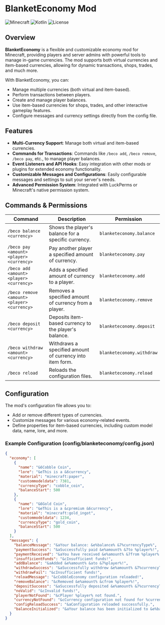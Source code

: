 # BlanketEconomy Mod

![Minecraft](https://img.shields.io/badge/Minecraft-Mod-blue.svg) ![Kotlin](https://img.shields.io/badge/Kotlin-%23664b99.svg?style=flat&logo=kotlin&logoColor=white) ![License](https://img.shields.io/badge/License-MIT-green.svg)

## Overview

**BlanketEconomy** is a flexible and customizable economy mod for Minecraft, providing players and server admins with powerful tools to manage in-game currencies. The mod supports both virtual currencies and item-based currencies, allowing for dynamic transactions, shops, trades, and much more.

With BlanketEconomy, you can:
- Manage multiple currencies (both virtual and item-based).
- Perform transactions between players.
- Create and manage player balances.
- Use item-based currencies for shops, trades, and other interactive gameplay features.
- Configure messages and currency settings directly from the config file.

## Features

- **Multi-Currency Support**: Manage both virtual and item-based currencies.
- **Commands for Transactions**: Commands like `/beco add`, `/beco remove`, `/beco pay`, etc., to manage player balances.
- **Event Listeners and API Hooks**: Easy integration with other mods or plugins for extended economy functionality.
- **Customizable Messages and Configurations**: Easily configurable messages and settings to suit your server's needs.
- **Advanced Permission System**: Integrated with LuckPerms or Minecraft's native permission system.

## Commands & Permissions

| Command                   | Description                                             | Permission                     |
|---------------------------|---------------------------------------------------------|---------------------------------|
| `/beco balance <currency>`| Shows the player's balance for a specific currency.     | `blanketeconomy.balance`       |
| `/beco pay <amount> <player> <currency>` | Pay another player a specified amount of currency. | `blanketeconomy.pay`           |
| `/beco add <amount> <player> <currency>` | Adds a specified amount of currency to a player. | `blanketeconomy.add`           |
| `/beco remove <amount> <player> <currency>` | Removes a specified amount of currency from a player. | `blanketeconomy.remove`        |
| `/beco deposit <currency>` | Deposits item-based currency to the player's balance.  | `blanketeconomy.deposit`       |
| `/beco withdraw <amount> <currency>` | Withdraws a specified amount of currency into item form. | `blanketeconomy.withdraw`      |
| `/beco reload`            | Reloads the configuration files.                        | `blanketeconomy.reload`        |

## Configuration

The mod's configuration file allows you to:
- Add or remove different types of currencies.
- Customize messages for various economy-related events.
- Define properties for item-based currencies, including custom model data, name, lore, and more.

### Example Configuration (config/blanketeconomy/config.json)

```json
{
  "economy": [
    {
      "name": "&6Cobble Coin",
      "lore": "&eThis is a &6currency",
      "material": "minecraft:paper",
      "custommodeldata": 7381,
      "currencyType": "cobble_coin",
      "balanceStart": 500
    },
    {
      "name": "&6Gold Coin",
      "lore": "&eThis is a &cpremium &6currency",
      "material": "minecraft:gold_ingot",
      "custommodeldata": 1234,
      "currencyType": "gold_coin",
      "balanceStart": 500
    }
  ],
  "messages": {
    "balanceMessage": "&aYour balance: &e%balance% &7%currencyType%",
    "paymentSuccess": "&aSuccessfully paid &e%amount% &7to %player%!",
    "paymentReceived": "&aYou have received &e%amount% &7from %player%!",
    "insufficientFunds": "&cInsufficient funds!",
    "addBalance": "&aAdded &e%amount% &ato &7%player%!",
    "withdrawSuccess": "&aSuccessfully withdrew &e%amount% &7%currencyType%!",
    "withdrawFail": "&cInsufficient funds!",
    "reloadMessage": "&cCobbleEconomy configuration reloaded!",
    "removeBalance": "&cRemoved &e%amount% &cfrom %player%!",
    "depositSuccess": "&aSuccessfully deposited &e%amount% &7%currencyType%!",
    "noValid": "&cInvalid funds!",
    "playerNotFound": "&cPlayer %player% not found.",
    "currencyNotFound": "&cCurrency configuration not found for %currencyType%.",
    "configReloadSuccess": "&aConfiguration reloaded successfully.",
    "balanceInitialized": "&aYour balance has been initialized to &e%balance% &7%currency%."
  }
}
